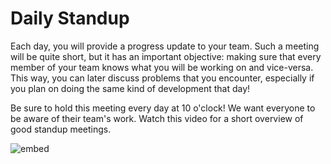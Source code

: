 # Daily Standup

Each day, you will provide a progress update to your team. Such a meeting will be quite short, but it has an important objective: making sure that every member of your team knows what you will be working on and vice-versa. This way, you can later discuss problems that you encounter, especially if you plan on doing the same kind of development that day!

Be sure to hold this meeting every day at 10 o'clock! We want everyone to be aware of their team's work. Watch this video for a short overview of good standup meetings.

![embed](https://www.youtube.com/embed/42hFGMVszkQ?rel=0&amp;showinfo=0)
